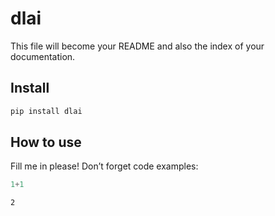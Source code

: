 dlai
================

<!-- WARNING: THIS FILE WAS AUTOGENERATED! DO NOT EDIT! -->

This file will become your README and also the index of your
documentation.

## Install

``` sh
pip install dlai
```

## How to use

Fill me in please! Don’t forget code examples:

``` python
1+1
```

    2

